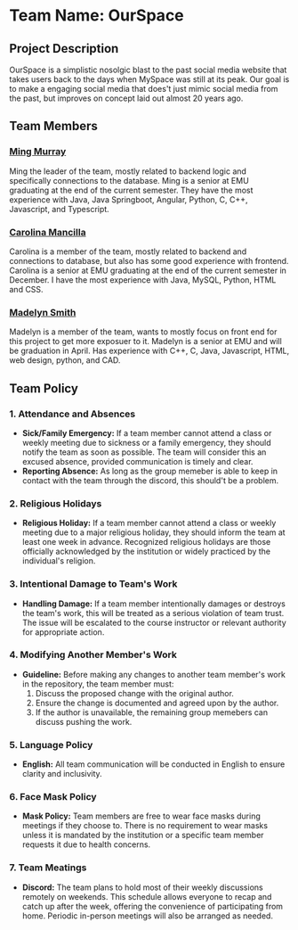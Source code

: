 # Team Name: OurSpace

## Project Description
OurSpace is a simplistic nosolgic blast to the past social media website that takes users back to the days when MySpace was still at its peak. Our goal is to make a engaging social media that does't just mimic social media from the past, but improves on concept laid out almost 20 years ago.

## Team Members

### [Ming Murray](https://github.com/mingmurray)
Ming the leader of the team, mostly related to backend logic and specifically connections to the database. Ming is a senior at EMU graduating at the end of the current semester. They have the most experience with Java, Java Springboot, Angular, Python, C, C++, Javascript, and Typescript. 

### [Carolina Mancilla](https://github.com/carolinamancilla-381)
Carolina is a member of the team, mostly related to backend and connections to database, but also has some good experience with frontend. Carolina is a senior at EMU graduating at the end of the current semester in December. I have the most experience with Java, MySQL, Python, HTML and CSS. 

### [Madelyn Smith](https://github.com/MadSmith17)
Madelyn is a member of the team, wants to mostly focus on front end for this project to get more exposuer to it. Madelyn is a senior at EMU and will be graduation in April. Has experience with C++, C, Java, Javascript, HTML, web design, python, and CAD.

## Team Policy

### 1. Attendance and Absences
- **Sick/Family Emergency:** If a team member cannot attend a class or weekly meeting due to sickness or a family emergency, they should notify the team as soon as possible. The team will consider this an excused absence, provided communication is timely and clear.
- **Reporting Absence:** As long as the group memeber is able to keep in contact with the team through the discord, this should't be a problem.

### 2. Religious Holidays
- **Religious Holiday:** If a team member cannot attend a class or weekly meeting due to a major religious holiday, they should inform the team at least one week in advance. Recognized religious holidays are those officially acknowledged by the institution or widely practiced by the individual's religion.

### 3. Intentional Damage to Team's Work
- **Handling Damage:** If a team member intentionally damages or destroys the team's work, this will be treated as a serious violation of team trust. The issue will be escalated to the course instructor or relevant authority for appropriate action.

### 4. Modifying Another Member's Work
- **Guideline:** Before making any changes to another team member's work in the repository, the team member must:
  1. Discuss the proposed change with the original author.
  2. Ensure the change is documented and agreed upon by the author.
  3. If the author is unavailable, the remaining group memebers can discuss pushing the work.
  
  
### 5. Language Policy
- **English:** All team communication will be conducted in English to ensure clarity and inclusivity.

### 6. Face Mask Policy
- **Mask Policy:** Team members are free to wear face masks during meetings if they choose to. There is no requirement to wear masks unless it is mandated by the institution or a specific team member requests it due to health concerns.

### 7. Team Meatings
- **Discord:** The team plans to hold most of their weekly discussions remotely on weekends. This schedule allows everyone to recap and catch up after the week, offering the convenience of participating from home. Periodic in-person meetings will also be arranged as needed.
